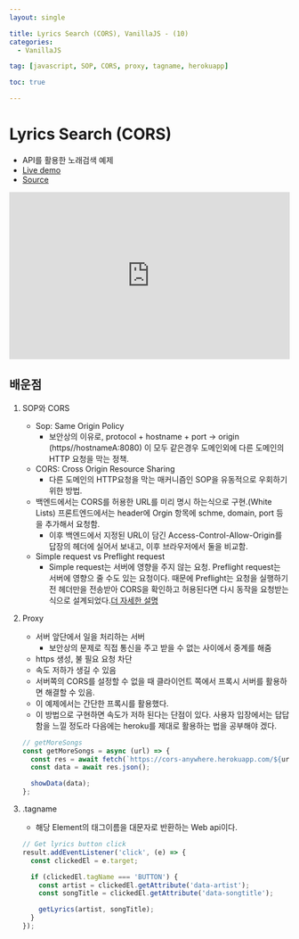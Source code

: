 ```yaml
---
layout: single

title: Lyrics Search (CORS), VanillaJS - (10)
categories:
  - VanillaJS

tag: [javascript, SOP, CORS, proxy, tagname, herokuapp]

toc: true

---
```


# Lyrics Search (CORS)
- API를 활용한 노래검색 예제
- <a href = 'https://codepen.io/kim7720/pen/XWZBMwz'>Live demo</a>
- <a href = 'https://github.com/bo-oseng/vanilla_javascript_pratice_projects/tree/main/Lyrics%20Search%20App'>Source</a>

<iframe height="300" style="width: 100%;" scrolling="no" title="LyricsSearch" src="https://codepen.io/kim7720/embed/XWZBMwz?default-tab=html%2Cresult" frameborder="no" loading="lazy" allowtransparency="true" allowfullscreen="true">
  See the Pen <a href="https://codepen.io/kim7720/pen/XWZBMwz">
  LyricsSearch</a> by KimBosung (<a href="https://codepen.io/kim7720">@kim7720</a>)
  on <a href="https://codepen.io">CodePen</a>.
</iframe>

## 배운점

1. SOP와 CORS

   - Sop: Same Origin Policy
     - 보안상의 이유로, protocol + hostname + port -> origin (https//hostnameA:8080) 이 모두 같은경우 도메인외에 다른 도메인의 HTTP 요청을 막는 정책.
   - CORS: Cross Origin Resource Sharing
     - 다른 도메인의 HTTP요청을 막는 매커니즘인 SOP을 유동적으로 우회하기 위한 방법.
   - 백엔드에서는 CORS를 허용한 URL를 미리 명시 하는식으로 구현.(White Lists) 프론트엔드에서는 header에 Orgin 항목에 schme, domain, port 등을 추가해서 요청함.
     - 이후 백엔드에서 지정된 URL이 담긴 Access-Control-Allow-Origin를 답장의 헤더에 실어서 보내고, 이후 브라우저에서 둘을 비교함.
   - Simple request vs Preflight request
     - Simple request는 서버에 영향을 주지 않는 요청. Preflight request는 서버에 영향으 줄 수도 있는 요청이다. 때문에 Preflight는 요청을 실행하기전 헤더만을 전송받아 CORS을 확인하고 허용된다면 다시 동작을 요청받는 식으로 설계되었다.[더 자세한 설명](https://developer.mozilla.org/ko/docs/Web/HTTP/CORS#%EB%8B%A8%EC%88%9C_%EC%9A%94%EC%B2%ADsimple_requests)

2. Proxy

   - 서버 앞단에서 일을 처리하는 서버
     - 보안상의 문제로 직접 통신을 주고 받을 수 없는 사이에서 중계를 해줌
   - https 생성, 불 필요 요청 차단
   - 속도 저하가 생길 수 있음
   - 서버쪽의 CORS를 설정할 수 없을 때 클라이언트 쪽에서 프록시 서버를 활용하면 해결할 수 있음.
   - 이 예제에서는 간단한 프록시를 활용했다.
   - 이 방법으로 구현하면 속도가 저하 된다는 단점이 있다. 사용자 입장에서는 답답함을 느낄 정도라 다음에는 heroku를 제대로 활용하는 법을 공부해야 겠다.

   ```javascript
   // getMoreSongs
   const getMoreSongs = async (url) => {
     const res = await fetch(`https://cors-anywhere.herokuapp.com/${url}`);
     const data = await res.json();

     showData(data);
   };
   ```

3. .tagname

   - 해당 Element의 태그이름을 대문자로 반환하는 Web api이다.

   ```javascript
   // Get lyrics button click
   result.addEventListener('click', (e) => {
     const clickedEl = e.target;

     if (clickedEl.tagName === 'BUTTON') {
       const artist = clickedEl.getAttribute('data-artist');
       const songTitle = clickedEl.getAttribute('data-songtitle');

       getLyrics(artist, songTitle);
     }
   });
   ```
